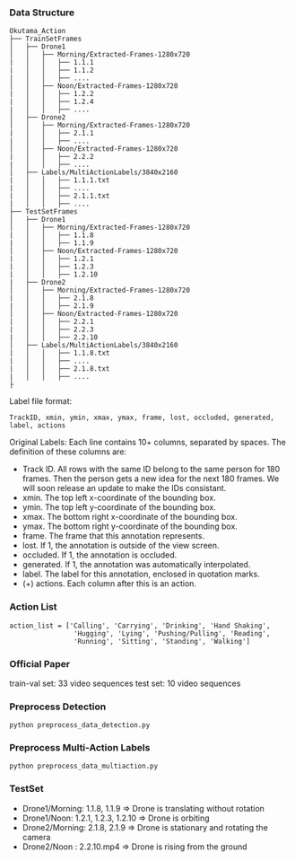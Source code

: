 ### Data Structure 

```
Okutama_Action
├── TrainSetFrames
│   ├── Drone1
│   │   ├── Morning/Extracted-Frames-1280x720
|   │   │   ├── 1.1.1
|   │   │   ├── 1.1.2
|   │   │   ├── ....
│   │   ├── Noon/Extracted-Frames-1280x720
|   │   │   ├── 1.2.2
|   │   │   ├── 1.2.4
|   │   │   ├── ....
│   ├── Drone2
│   │   ├── Morning/Extracted-Frames-1280x720
|   │   │   ├── 2.1.1
|   │   │   ├── ....
│   │   ├── Noon/Extracted-Frames-1280x720
|   │   │   ├── 2.2.2
|   │   │   ├── ....
│   ├── Labels/MultiActionLabels/3840x2160
|   │   │   ├── 1.1.1.txt
|   │   │   ├── ....
|   │   │   ├── 2.1.1.txt
|   │   │   ├── ....
├── TestSetFrames
│   ├── Drone1
│   │   ├── Morning/Extracted-Frames-1280x720
|   │   │   ├── 1.1.8
|   │   │   ├── 1.1.9
│   │   ├── Noon/Extracted-Frames-1280x720
|   │   │   ├── 1.2.1
|   │   │   ├── 1.2.3
|   │   │   ├── 1.2.10
|   ├── Drone2
│   │   ├── Morning/Extracted-Frames-1280x720
|   │   │   ├── 2.1.8
|   │   │   ├── 2.1.9
│   │   ├── Noon/Extracted-Frames-1280x720
|   │   │   ├── 2.2.1
|   │   │   ├── 2.2.3
|   │   │   ├── 2.2.10
│   ├── Labels/MultiActionLabels/3840x2160
|   │   │   ├── 1.1.8.txt
|   │   │   ├── ....
|   │   │   ├── 2.1.8.txt
|   │   │   ├── ....
├
```

Label file format:
```
TrackID, xmin, ymin, xmax, ymax, frame, lost, occluded, generated, label, actions
```

Original Labels: Each line contains 10+ columns, separated by spaces. The definition of these columns are:
- Track ID. All rows with the same ID belong to the same person for 180 frames. Then the person gets a new idea for the next 180 frames. We will soon release an update to make the IDs consistant.
- xmin. The top left x-coordinate of the bounding box.
- ymin. The top left y-coordinate of the bounding box.
- xmax. The bottom right x-coordinate of the bounding box.
- ymax. The bottom right y-coordinate of the bounding box.
- frame. The frame that this annotation represents.
- lost. If 1, the annotation is outside of the view screen.
- occluded. If 1, the annotation is occluded.
- generated. If 1, the annotation was automatically interpolated.
- label. The label for this annotation, enclosed in quotation marks.
- (+) actions. Each column after this is an action.

### Action List
```
action_list = ['Calling', 'Carrying', 'Drinking', 'Hand Shaking',
                'Hugging', 'Lying', 'Pushing/Pulling', 'Reading',
                'Running', 'Sitting', 'Standing', 'Walking']
```


### Official Paper
train-val set: 33 video sequences
test set: 10 video sequences

### Preprocess Detection
```
python preprocess_data_detection.py
```


### Preprocess Multi-Action Labels
```
python preprocess_data_multiaction.py
```


### TestSet  
* Drone1/Morning: 1.1.8, 1.1.9 => Drone is translating without rotation
* Drone1/Noon: 1.2.1, 1.2.3, 1.2.10 => Drone is orbiting
* Drone2/Morning: 2.1.8, 2.1.9 => Drone is stationary and rotating the camera
* Drone2/Noon : 2.2.10.mp4 => Drone is rising from the ground 